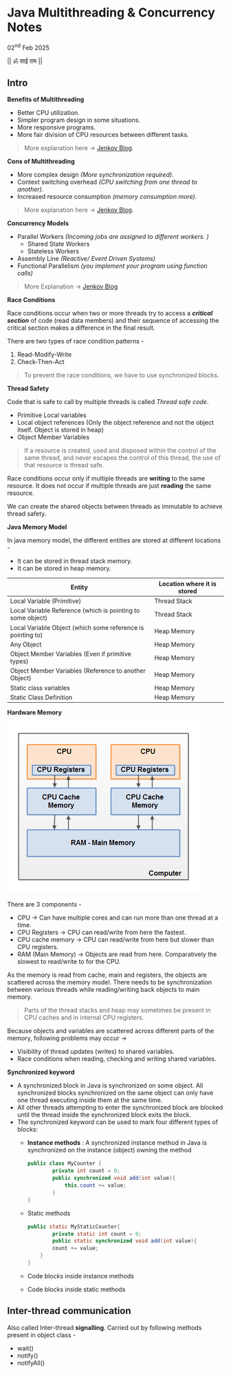 # Java Multithreading & Concurrency Notes
02<sup>nd</sup> Feb 2025

|| ॐ साई राम ||

## Intro

**Benefits of Multithreading**

- Better CPU utilization.
- Simpler program design in some situations.
- More responsive programs.
- More fair division of CPU resources between different tasks.

> More explanation here -> [Jenkov Blog](https://jenkov.com/tutorials/java-concurrency/benefits.html).

**Cons of Multithreading**

- More complex design _(More synchronization required)_.
- Context switching overhead _(CPU switching from one thread to another)_.
- Increased resource consumption _(memory consumption more)._

> More explanation here -> [Jenkov Blog](https://jenkov.com/tutorials/java-concurrency/costs.html).

**Concurrency Models**

- Parallel Workers _(Incoming jobs are assigned to different workers. )_
    - Shared State Workers
    - Stateless Workers
- Assembly Line _(Reactive/ Event Driven Systems)_
- Functional Parallelism _(you implement your program using function calls)_

> More Explanation -> [Jenkov Blog](https://jenkov.com/tutorials/java-concurrency/concurrency-models.html)

**Race Conditions**

Race conditions occur when two or more threads try to access a **_critical section_** of code (read data members) and their sequence of accessing the critical section makes a difference in the final result. 

There are two types of race condition patterns - 

1. Read-Modify-Write
2. Check-Then-Act

> To prevent the race conditions, we have to use synchronized blocks. 

**Thread Safety**

Code that is safe to call by multiple threads is called _Thread safe code_.

- Primitive Local variables
- Local object references (Only the object reference and not the object itself. Object is stored in heap)
- Object Member Variables

> If a resource is created, used and disposed within
the control of the same thread,
and never escapes the control of this thread,
the use of that resource is thread safe.

Race conditions occur only if multiple threads are **writing** to the same resource.
It does not occur if multiple threads are just **reading** the same resource. 

We can create the shared objects between threads as immutable to achieve thread safety.

**Java Memory Model**

In java memory model, the different entities are stored at different locations -

- It can be stored in thread stack memory.
- It can be stored in heap memory.

| Entity | Location where it is stored |
|--------|-----------------------------|
| Local Variable (Primitive) | Thread Stack |
| Local Variable Reference (which is pointing to some object)| Thread Stack |
| Local Variable Object (which some reference is pointing to)| Heap Memory |
| Any Object | Heap Memory |
| Object Member Variables (Even if primitive types) | Heap Memory |
| Object Member Variables (Reference to another Object) | Heap Memory |
| Static class variables | Heap Memory |
| Static Class Definition | Heap Memory |

**Hardware Memory**

![alt text](images/hardware_memory_model.png)

There are 3 components - 
- CPU -> Can have multiple cores and can run more than one thread at a time. 
- CPU Registers -> CPU can read/write from here the fastest.
- CPU cache memory -> CPU  can read/write from here but slower than CPU registers.
- RAM (Main Memory) -> Objects are read from here.  Comparatively the slowest to read/write to for the CPU. 

As the memory is read from cache, main and registers, the objects are scattered across the memory model. There needs to be synchronization between various threads while reading/writing back objects to main memory. 

>  Parts of the thread stacks and heap may sometimes be present in CPU caches and in internal CPU registers.

Because objects and variables are scattered across different parts of the memory, following problems may occur ->
- Visibility of thread updates (writes) to shared variables.
- Race conditions when reading, checking and writing shared variables.

**Synchronized keyword**

- A synchronized block in Java is synchronized on some object. All synchronized blocks synchronized on the same object can only have one thread executing inside them at the same time.
- All other threads attempting to enter the synchronized block are blocked until the thread inside the synchronized block exits the block.
- The synchronized keyword can be used to mark four different types of blocks:
    - **Instance methods** : A synchronized instance method in Java is synchronized on the instance (object) owning the method

        ```java
        public class MyCounter {
                private int count = 0;
                public synchronized void add(int value){
                    this.count += value;
                }
        }
        ```
    - Static methods

        ```java
        public static MyStaticCounter{
                private static int count = 0;
                public static synchronized void add(int value){
                count += value;
            }
        }
        ```
    - Code blocks inside instance methods
    - Code blocks inside static methods

## Inter-thread communication

Also called Inter-thread **signalling**. Carried out by following methods present in object class - 
- wait()
- notify()
- notifyAll()


